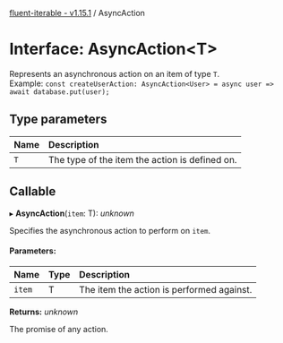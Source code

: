 [fluent-iterable - v1.15.1](../README.md) / AsyncAction

# Interface: AsyncAction<T\>

Represents an asynchronous action on an item of type `T`.<br>
  Example: `const createUserAction: AsyncAction<User> = async user => await database.put(user);`

## Type parameters

| Name | Description |
| :------ | :------ |
| `T` | The type of the item the action is defined on. |

## Callable

▸ **AsyncAction**(`item`: T): *unknown*

Specifies the asynchronous action to perform on `item`.

#### Parameters:

| Name | Type | Description |
| :------ | :------ | :------ |
| `item` | T | The item the action is performed against. |

**Returns:** *unknown*

The promise of any action.
